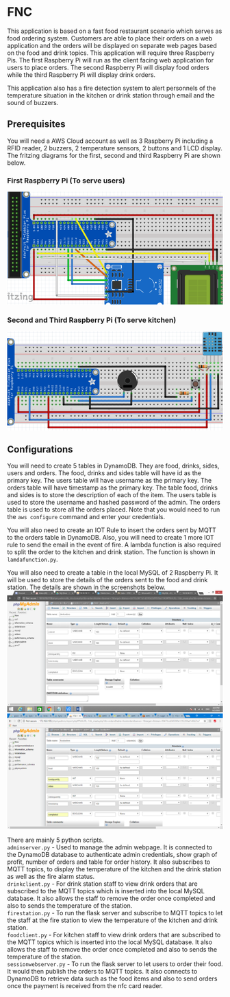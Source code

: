 # FNC
This application is based on a fast food restaurant scenario which serves as food ordering system. Customers are able to place their orders on a web application and the orders will be displayed on separate web pages based on the food and drink topics. This application will require three Raspberry Pis. The first Raspberry Pi will run as the client facing web application for users to place orders. The second Raspberry Pi will display food orders while the third Raspberry Pi will display drink orders.

This application also has a fire detection system to alert personnels of the temperature situation in the kitchen or drink station through email and the sound of buzzers.

## Prerequisites
You will need a AWS Cloud account as well as 3 Raspberry Pi including a RFID reader, 2 buzzers, 2 temperature sensors, 2 buttons and 1 LCD display. The fritzing diagrams for the first, second and third Raspberry Pi are shown below.
### First Raspberry Pi (To serve users)
![alt text](screenshots/firstpi.png)
### Second and Third Raspberry Pi (To serve kitchen)
![alt text](screenshots/secondandthirdpi.png)

## Configurations
You will need to create 5 tables in DynamoDB. They are food, drinks, sides, users and orders. The food, drinks and sides table will have id as the primary key. The users table will have username as the primary key. The orders table will have timestamp as the primary key. The table food, drinks and sides is to store the description of each of the item. The users table is used to store the username and hashed password of the admin. The orders table is used to store all the orders placed. Note that you would need to run the `aws configure` command and enter your credentials.<br />

You will also need to create an IOT Rule to insert the orders sent by MQTT to the orders table in DynamoDB. Also, you will need to create 1 more IOT rule to send the email in the event of fire. A lambda function is also required to split the order to the kitchen and drink station. The function is shown in `lamdafunction.py`.

You will also need to create a table in the local MySQL of 2 Raspberry Pi. It will be used to store the details of the orders sent to the food and drink station. The details are shown in the screenshots below.
![alt text](screenshots/drinkclientmysqltablestructure.png)
![alt text](screenshots/foodclientmysqltablestructure.png)

There are mainly 5 python scripts. <br />
`adminserver.py` - Used to manage the admin webpage. It is connected to the DynamoDB database to authenticate admin credentials, show graph of profit, number of orders and table for order history. It also subscribes to MQTT topics, to display the temperature of the kitchen and the drink station as well as the fire alarm status.<br />
`drinkclient.py` - For drink station staff to view drink orders that are subscribed to the MQTT topics which is inserted into the local MySQL database. It also allows the staff to remove the order once completed and also to sends the temperature of the station.<br />
`firestation.py` - To run the flask server and subscribe to MQTT topics to let the staff at the fire station to view the temperature of the kitchen and drink station.<br />
`foodclient.py` - For kitchen staff to view drink orders that are subscribed to the MQTT topics which is inserted into the local MySQL database. It also allows the staff to remove the order once completed and also to sends the temperature of the station.<br />
`sessionwebserver.py` - To run the flask server to let users to order their food. It would then publish the orders to MQTT topics. It also connects to DynamoDB to retrieve data such as the food items and also to send orders once the payment is received from the nfc card reader.
